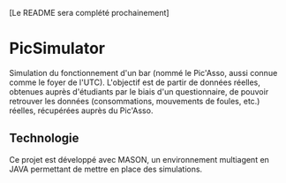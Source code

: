 [Le README sera complété prochainement]

# PicSimulator

Simulation du fonctionnement d'un bar (nommé le Pic'Asso, aussi connue comme le foyer de l'UTC). L'objectif est de partir de données réelles, obtenues auprès d'étudiants par le biais d'un questionnaire, de pouvoir retrouver les données (consommations, mouvements de foules, etc.) réelles, récupérées auprès du Pic'Asso.

## Technologie

Ce projet est développé avec MASON, un environnement multiagent en JAVA permettant de mettre en place des simulations.
